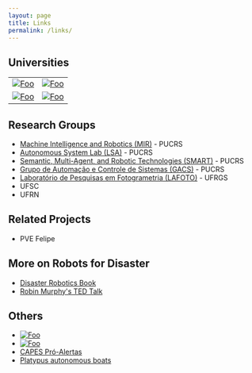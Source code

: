 ```yaml
---
layout: page
title: Links
permalink: /links/
---
```


## Universities

| | |
| --- | --- |
| <a href="http://www.pucrs.br/" rel="PUCRS">![Foo](../images/pucrs.png)</a> |  <a href="http://www.ufsc.br/" rel="UFSC">![Foo](../images/ufsc.png)</a>    |
| <a href="http://www.ufrn.br/" rel="UFRN">![Foo](../images/ufrn.png)</a>    |  <a href="http://www.ufrgs.br/" rel="UFRGS">![Foo](../images/ufrgs.jpg)</a> |


## Research Groups


 - [Machine Intelligence and Robotics (MIR)](https://mir-pucrs.github.io/) - PUCRS
 - [Autonomous System Lab (LSA)](http://lsa.pucrs.br/) - PUCRS
 - [Semantic, Multi-Agent, and Robotic Technologies (SMART)](https://smart-pucrs.github.io/) - PUCRS
 - [Grupo de Automação e Controle de Sistemas (GACS)](http://www.feng.pucrs.br/~gacs/) - PUCRS
 - [Laboratório de Pesquisas em Fotogrametria (LAFOTO)](https://www.ufrgs.br/lafoto/) - UFRGS
 - UFSC
 - UFRN


## Related Projects 
 
- PVE Felipe

## More on Robots for Disaster

- [Disaster Robotics Book](https://mitpress.mit.edu/books/disaster-robotics)
- [Robin Murphy's TED Talk](https://www.ted.com/talks/robin_murphy_these_robots_come_to_the_rescue_after_a_disaster)
 
## Others

- <a href="http://www.cemaden.gov.br/" rel="CEMADEN">![Foo](../images/cemaden.jpg)</a> 
- <a href="http://www.capes.gov.br/" rel="CAPES">![Foo](../images/capes.png)</a> 
- [CAPES Pró-Alertas](http://www.capes.gov.br/bolsas/programas-especiais/pro-alertas)
- [Platypus autonomous boats](http://senseplatypus.com/)

 
